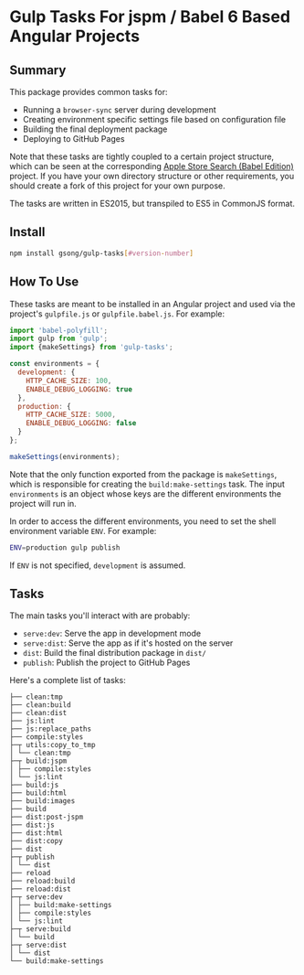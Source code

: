 # Gulp Tasks For jspm / Babel 6 Based Angular Projects

## Summary

This package provides common tasks for:

* Running a `browser-sync` server during development
* Creating environment specific settings file based on configuration file
* Building the final deployment package
* Deploying to GitHub Pages

Note that these tasks are tightly coupled to a certain project structure, which
can be seen at the corresponding [Apple Store Search (Babel
Edition)][apple-store-search] project. If you have your own directory structure
or other requirements, you should create a fork of this project for your own
purpose.

The tasks are written in ES2015, but transpiled to ES5 in CommonJS format.

## Install

```sh
npm install gsong/gulp-tasks[#version-number]
```

## How To Use

These tasks are meant to be installed in an Angular project and used via the
project's `gulpfile.js` or `gulpfile.babel.js`. For example:

```js
import 'babel-polyfill';
import gulp from 'gulp';
import {makeSettings} from 'gulp-tasks';

const environments = {
  development: {
    HTTP_CACHE_SIZE: 100,
    ENABLE_DEBUG_LOGGING: true
  },
  production: {
    HTTP_CACHE_SIZE: 5000,
    ENABLE_DEBUG_LOGGING: false
  }
};

makeSettings(environments);
```

Note that the only function exported from the package is `makeSettings`, which
is responsible for creating the `build:make-settings` task. The input
`environments` is an object whose keys are the different environments the
project will run in.

In order to access the different environments, you need to set the shell
environment variable `ENV`. For example:

```sh
ENV=production gulp publish
```

If `ENV` is not specified, `development` is assumed.

## Tasks

The main tasks you'll interact with are probably:

* `serve:dev`: Serve the app in development mode
* `serve:dist`: Serve the app as if it's hosted on the server
* `dist`: Build the final distribution package in `dist/`
* `publish`: Publish the project to GitHub Pages

Here's a complete list of tasks:

```
├── clean:tmp
├── clean:build
├── clean:dist
├── js:lint
├── js:replace_paths
├── compile:styles
├─┬ utils:copy_to_tmp
│ └── clean:tmp
├─┬ build:jspm
│ ├── compile:styles
│ └── js:lint
├── build:js
├── build:html
├── build:images
├── build
├── dist:post-jspm
├── dist:js
├── dist:html
├── dist:copy
├── dist
├─┬ publish
│ └── dist
├── reload
├── reload:build
├── reload:dist
├─┬ serve:dev
│ ├── build:make-settings
│ ├── compile:styles
│ └── js:lint
├─┬ serve:build
│ └── build
├─┬ serve:dist
│ └── dist
└── build:make-settings
```


[apple-store-search]: https://github.com/gsong/apple-store-search
